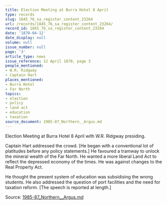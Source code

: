 ```yaml
---
title: Election Meeting at Burra Hotel 8 April
type: records
slug: 1845_76_sa_register_content_23264
url: /records/1845_76_sa_register_content_23264/
record_id: 1845_76_sa_register_content_23264
date: '1870-04-12'
date_display: null
volume: null
issue_number: null
page: '3'
article_type: news
issue_reference: 12 April 1870, page 3
people_mentioned:
- W.R. Ridgway
- Captain Hart
places_mentioned:
- Burra Hotel
- Far North
topics:
- election
- policy
- land act
- education
- taxation
source_document: 1985-87_Northern__Argus.md
---
```


Election Meeting at Burra Hotel 8 April with W.R. Ridgway presiding.

Captain Hart addressed the crowd.  [He began with a conventional lot of platitudes before any policy statements.]  He favoured a tramway to unlock the mineral wealth of the Far North.  He wanted a more liberal Land Act to reflect the depressed economy of the times.  He was against changes to the Real Property Act.

He thought the present system of education was subsidising the wrong students.  He also addressed the question of port facilities and the need for taxation reform.  [The speech is reported at length.]

Source: [1985-87_Northern__Argus.md](/downloads/markdown/1985-87_Northern__Argus.md)
